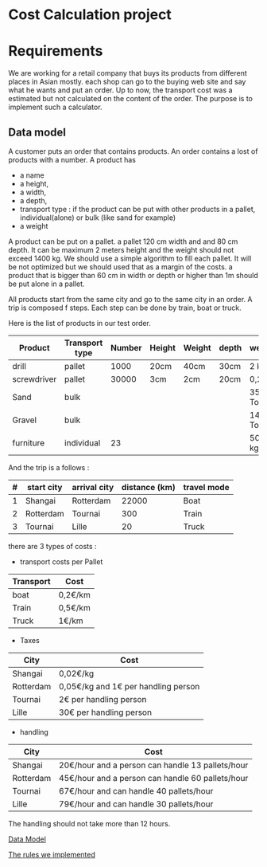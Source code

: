 # Cost Calculation project




# Requirements
We are working for a retail company that buys its products from different places in Asian mostly. each shop can go to the buying web site and say what he wants and put an order. 
Up to now, the transport cost was a estimated but not calculated on the content of the order. 
The purpose is to implement such a calculator.

## Data model

A customer puts an order that contains products. An order contains a lost of products with a number.
A product has 
* a name
* a height, 
* a width, 
* a depth, 
* transport type : if the product can be put with other products in a pallet, individual(alone) or bulk  (like sand for example)
* a weight

A product can be put on a pallet. a pallet 120 cm width and and 80 cm depth. It can be maximum 2 meters height and the weight should not exceed 1400 kg. We should use a simple algorithm to fill each pallet. It will be not optimized but we should used that as a margin of the costs.  a product that is bigger than 60 cm in width or depth or higher than 1m should be put alone in a pallet.

All products start from the same city and go to the same city in an order. A trip is composed f steps. Each step can be done by train, boat or truck.


Here is the list of products in our test order.

| Product | Transport type | Number | Height | Weight | depth | weight |
| -- | -- | -- | -- | -- | -- | -- |
| drill | pallet | 1000 | 20cm | 40cm | 30cm | 2 kg |
| screwdriver | pallet | 30000 | 3cm | 2cm | 20cm | 0,2 kg |
| Sand | bulk |  | |  |  | 35 Tons |
| Gravel | bulk |  |  |  |  | 14 Tons |
| furniture | individual |23 |  |  |  | 500 kg |

And the trip is a follows : 

| # | start city | arrival city | distance (km) | travel mode |
| -- | -- | -- | -- | -- |
| 1 | Shangai | Rotterdam | 22000 | Boat|
| 2 | Rotterdam | Tournai | 300 | Train |
| 3 | Tournai | Lille | 20 | Truck |


there are 3 types of costs : 
- transport costs per Pallet

| Transport| Cost 
| -- | -- | 
| boat | 0,2€/km |
| Train | 0,5€/km |
| Truck | 1€/km |

- Taxes

| City| Cost 
| -- | -- | 
| Shangai | 0,02€/kg |
| Rotterdam | 0,05€/kg and 1€ per handling person |
| Tournai | 2€ per handling person |
| Lille | 30€ per handling person |


- handling

| City| Cost 
| -- | -- | 
| Shangai | 20€/hour and a person can handle 13 pallets/hour |
| Rotterdam | 45€/hour and a person can handle 60 pallets/hour |
| Tournai | 67€/hour and can handle 40 pallets/hour |
| Lille | 79€/hour and can handle 30 pallets/hour |

The handling should not take more than 12 hours.

[Data Model ](src/main/java/cost/README.md)

[The rules we implemented ](src/main/resources/rules/README.md)